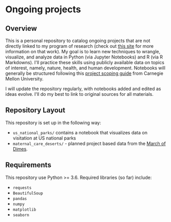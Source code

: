 # Ongoing projects
 
## Overview
This is a personal repository to catalog ongoing projects that are not directly linked to my program of research (check out [this site](brendanostlund.com) for more information on that work). My goal is to learn new techniques to wrangle, visualize, and analyze data in Python (via Jupyter Notebooks) and R (via R Markdowns). I'll practice these skills using publicly available data on topics of interest, namely, nature, health, and human development. Notebooks will generally be structured following this [project scoping guide](http://www.datasciencepublicpolicy.org/our-work/tools-guides/data-science-project-scoping-guide/) from Carnegie Mellon University.

I will update the repository regularly, with notebooks added and edited as ideas evolve. I'll do my best to link to original sources for all materials. 

## Repository Layout
This repository is set up in the following way:

- `us_national_parks/` contains a notebook that visualizes data on visitation at US national parks
- `maternal_care_deserts/` - planned project based data from the [March of Dimes](https://www.marchofdimes.org/peristats/data?reg=99&top=23&slev=4&sreg=11).

## Requirements
This repository use Python >= 3.6. Required libraries (so far) include:
- `requests`
- `BeautifulSoup`
- `pandas`
- `numpy`
- `matplotlib`
- `seaborn`

